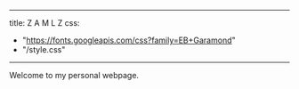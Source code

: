 
---
title: Z A M L Z
css:
  - "https://fonts.googleapis.com/css?family=EB+Garamond"
  - "/style.css"
---

Welcome to my personal webpage.
